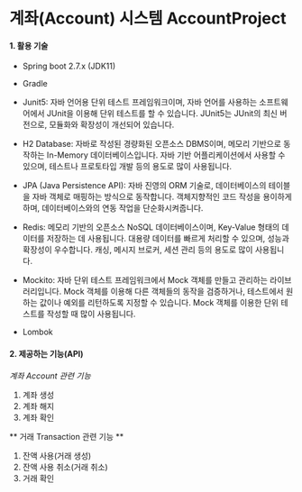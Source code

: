 # 계좌(Account) 시스템 AccountProject

#### 1. 활용 기술
- Spring boot 2.7.x (JDK11)
- Gradle

- Junit5:
자바 언어용 단위 테스트 프레임워크이며, 자바 언어를 사용하는 소프트웨어에서 JUnit을 이용해 단위 테스트를 할 수 있습니다. JUnit5는 JUnit의 최신 버전으로, 모듈화와 확장성이 개선되어 있습니다.

- H2 Database:
자바로 작성된 경량화된 오픈소스 DBMS이며, 메모리 기반으로 동작하는 In-Memory 데이터베이스입니다. 자바 기반 어플리케이션에서 사용할 수 있으며, 테스트나 프로토타입 개발 등의 용도로 많이 사용됩니다.

- JPA (Java Persistence API):
자바 진영의 ORM 기술로, 데이터베이스의 테이블을 자바 객체로 매핑하는 방식으로 동작합니다. 객체지향적인 코드 작성을 용이하게 하며, 데이터베이스와의 연동 작업을 단순화시켜줍니다.

- Redis:
메모리 기반의 오픈소스 NoSQL 데이터베이스이며, Key-Value 형태의 데이터를 저장하는 데 사용됩니다. 대용량 데이터를 빠르게 처리할 수 있으며, 성능과 확장성이 우수합니다. 캐싱, 메시지 브로커, 세션 관리 등의 용도로 많이 사용됩니다.

- Mockito:
자바 단위 테스트 프레임워크에서 Mock 객체를 만들고 관리하는 라이브러리입니다. Mock 객체를 이용해 다른 객체들의 동작을 검증하거나, 테스트에서 원하는 값이나 예외를 리턴하도록 지정할 수 있습니다. Mock 객체를 이용한 단위 테스트를 작성할 때 많이 사용됩니다.

- Lombok


#### 2. 제공하는 기능(API)
*계좌 Account 관련 기능*
1. 계좌 생성
2. 계좌 해지
3. 계좌 확인

** 거래 Transaction 관련 기능 **
1. 잔액 사용(거래 생성)
2. 잔액 사용 취소(거래 취소)
3. 거래 확인
